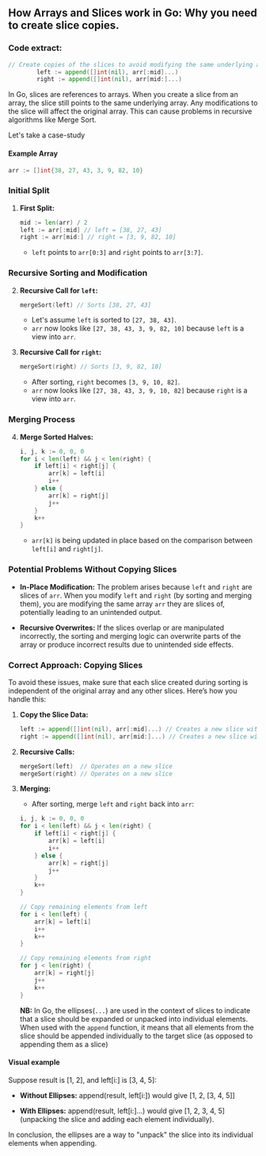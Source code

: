 ## How Arrays and Slices work in Go: Why you need to create slice copies.

### Code extract:

```go
// Create copies of the slices to avoid modifying the same underlying array
		left := append([]int(nil), arr[:mid]...)
		right := append([]int(nil), arr[mid:]...)
```

In Go, slices are references to arrays. When you create a slice from an array, the slice still points to the same underlying array. Any modifications to the slice will affect the original array. This can cause problems in recursive algorithms like Merge Sort.

Let's take a case-study

#### Example Array
```go
arr := []int{38, 27, 43, 3, 9, 82, 10}
```

### Initial Split

1. **First Split:**
   ```go
   mid := len(arr) / 2
   left := arr[:mid] // left = [38, 27, 43]
   right := arr[mid:] // right = [3, 9, 82, 10]
   ```
   - `left` points to `arr[0:3]` and `right` points to `arr[3:7]`.

### Recursive Sorting and Modification

2. **Recursive Call for `left`:**
   ```go
   mergeSort(left) // Sorts [38, 27, 43]
   ```
   - Let's assume `left` is sorted to `[27, 38, 43]`.
   - `arr` now looks like `[27, 38, 43, 3, 9, 82, 10]` because `left` is a view into `arr`.

3. **Recursive Call for `right`:**
   ```go
   mergeSort(right) // Sorts [3, 9, 82, 10]
   ```
   - After sorting, `right` becomes `[3, 9, 10, 82]`.
   - `arr` now looks like `[27, 38, 43, 3, 9, 10, 82]` because `right` is a view into `arr`.

### Merging Process

4. **Merge Sorted Halves:**
   ```go
   i, j, k := 0, 0, 0
   for i < len(left) && j < len(right) {
       if left[i] < right[j] {
           arr[k] = left[i]
           i++
       } else {
           arr[k] = right[j]
           j++
       }
       k++
   }
   ```
   - `arr[k]` is being updated in place based on the comparison between `left[i]` and `right[j]`.

### Potential Problems Without Copying Slices

- **In-Place Modification:** The problem arises because `left` and `right` are slices of `arr`. When you modify `left` and `right` (by sorting and merging them), you are modifying the same array `arr` they are slices of, potentially leading to an unintended output.

- **Recursive Overwrites:** If the slices overlap or are manipulated incorrectly, the sorting and merging logic can overwrite parts of the array or produce incorrect results due to unintended side effects.

### Correct Approach: Copying Slices

To avoid these issues, make sure that each slice created during sorting is independent of the original array and any other slices. Here’s how you handle this:

1. **Copy the Slice Data:**
   ```go
   left := append([]int(nil), arr[:mid]...) // Creates a new slice with the data of arr[:mid]
   right := append([]int(nil), arr[mid:]...) // Creates a new slice with the data of arr[mid:]
   ```

2. **Recursive Calls:**
   ```go
   mergeSort(left)  // Operates on a new slice
   mergeSort(right) // Operates on a new slice
   ```

3. **Merging:**
   - After sorting, merge `left` and `right` back into `arr`:
   ```go
   i, j, k := 0, 0, 0
   for i < len(left) && j < len(right) {
       if left[i] < right[j] {
           arr[k] = left[i]
           i++
       } else {
           arr[k] = right[j]
           j++
       }
       k++
   }

   // Copy remaining elements from left
   for i < len(left) {
       arr[k] = left[i]
       i++
       k++
   }

   // Copy remaining elements from right
   for j < len(right) {
       arr[k] = right[j]
       j++
       k++
   }
   ```

   **NB:** In Go, the ellipses(`...`) are used in the context of slices to indicate that a slice should be expanded or unpacked into individual elements. When used with the `append` function, it means that all elements from the slice should be appended individually to the target slice (as opposed to appending them as a slice)

#### Visual example

Suppose result is [1, 2], and left[i:] is [3, 4, 5]:

- **Without Ellipses:** append(result, left[i:]) would give [1, 2, [3, 4, 5]]

- **With Ellipses:** append(result, left[i:]...) would give [1, 2, 3, 4, 5] (unpacking the slice and adding each element individually).

In conclusion, the ellipses are a way to "unpack" the slice into its individual elements when appending.